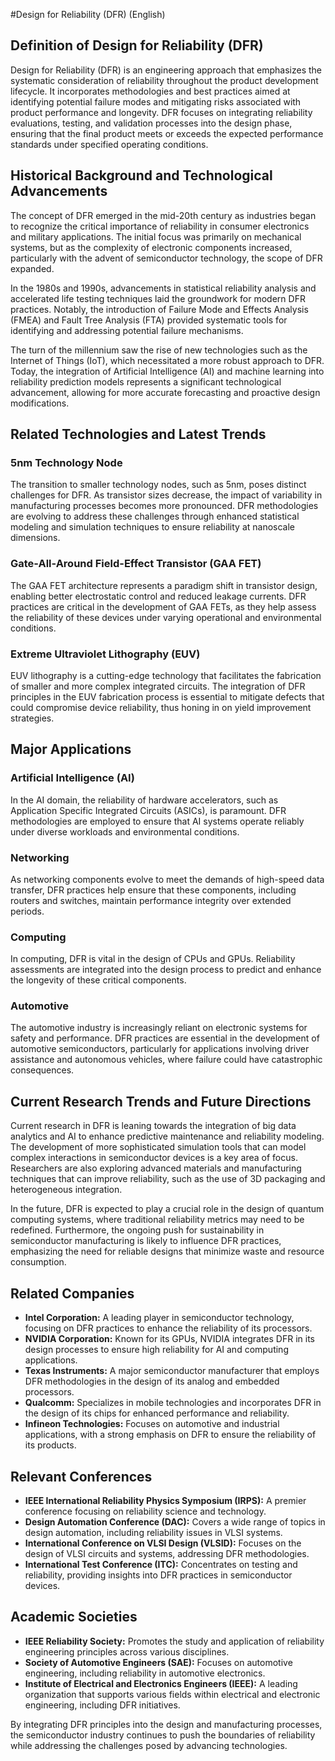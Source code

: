 #Design for Reliability (DFR) (English)

## Definition of Design for Reliability (DFR)

Design for Reliability (DFR) is an engineering approach that emphasizes the systematic consideration of reliability throughout the product development lifecycle. It incorporates methodologies and best practices aimed at identifying potential failure modes and mitigating risks associated with product performance and longevity. DFR focuses on integrating reliability evaluations, testing, and validation processes into the design phase, ensuring that the final product meets or exceeds the expected performance standards under specified operating conditions.

## Historical Background and Technological Advancements

The concept of DFR emerged in the mid-20th century as industries began to recognize the critical importance of reliability in consumer electronics and military applications. The initial focus was primarily on mechanical systems, but as the complexity of electronic components increased, particularly with the advent of semiconductor technology, the scope of DFR expanded.

In the 1980s and 1990s, advancements in statistical reliability analysis and accelerated life testing techniques laid the groundwork for modern DFR practices. Notably, the introduction of Failure Mode and Effects Analysis (FMEA) and Fault Tree Analysis (FTA) provided systematic tools for identifying and addressing potential failure mechanisms.

The turn of the millennium saw the rise of new technologies such as the Internet of Things (IoT), which necessitated a more robust approach to DFR. Today, the integration of Artificial Intelligence (AI) and machine learning into reliability prediction models represents a significant technological advancement, allowing for more accurate forecasting and proactive design modifications.

## Related Technologies and Latest Trends

### 5nm Technology Node

The transition to smaller technology nodes, such as 5nm, poses distinct challenges for DFR. As transistor sizes decrease, the impact of variability in manufacturing processes becomes more pronounced. DFR methodologies are evolving to address these challenges through enhanced statistical modeling and simulation techniques to ensure reliability at nanoscale dimensions.

### Gate-All-Around Field-Effect Transistor (GAA FET)

The GAA FET architecture represents a paradigm shift in transistor design, enabling better electrostatic control and reduced leakage currents. DFR practices are critical in the development of GAA FETs, as they help assess the reliability of these devices under varying operational and environmental conditions.

### Extreme Ultraviolet Lithography (EUV)

EUV lithography is a cutting-edge technology that facilitates the fabrication of smaller and more complex integrated circuits. The integration of DFR principles in the EUV fabrication process is essential to mitigate defects that could compromise device reliability, thus honing in on yield improvement strategies.

## Major Applications

### Artificial Intelligence (AI)

In the AI domain, the reliability of hardware accelerators, such as Application Specific Integrated Circuits (ASICs), is paramount. DFR methodologies are employed to ensure that AI systems operate reliably under diverse workloads and environmental conditions.

### Networking

As networking components evolve to meet the demands of high-speed data transfer, DFR practices help ensure that these components, including routers and switches, maintain performance integrity over extended periods.

### Computing

In computing, DFR is vital in the design of CPUs and GPUs. Reliability assessments are integrated into the design process to predict and enhance the longevity of these critical components.

### Automotive

The automotive industry is increasingly reliant on electronic systems for safety and performance. DFR practices are essential in the development of automotive semiconductors, particularly for applications involving driver assistance and autonomous vehicles, where failure could have catastrophic consequences.

## Current Research Trends and Future Directions

Current research in DFR is leaning towards the integration of big data analytics and AI to enhance predictive maintenance and reliability modeling. The development of more sophisticated simulation tools that can model complex interactions in semiconductor devices is a key area of focus. Researchers are also exploring advanced materials and manufacturing techniques that can improve reliability, such as the use of 3D packaging and heterogeneous integration.

In the future, DFR is expected to play a crucial role in the design of quantum computing systems, where traditional reliability metrics may need to be redefined. Furthermore, the ongoing push for sustainability in semiconductor manufacturing is likely to influence DFR practices, emphasizing the need for reliable designs that minimize waste and resource consumption.

## Related Companies

- **Intel Corporation:** A leading player in semiconductor technology, focusing on DFR practices to enhance the reliability of its processors.
- **NVIDIA Corporation:** Known for its GPUs, NVIDIA integrates DFR in its design processes to ensure high reliability for AI and computing applications.
- **Texas Instruments:** A major semiconductor manufacturer that employs DFR methodologies in the design of its analog and embedded processors.
- **Qualcomm:** Specializes in mobile technologies and incorporates DFR in the design of its chips for enhanced performance and reliability.
- **Infineon Technologies:** Focuses on automotive and industrial applications, with a strong emphasis on DFR to ensure the reliability of its products.

## Relevant Conferences

- **IEEE International Reliability Physics Symposium (IRPS):** A premier conference focusing on reliability science and technology.
- **Design Automation Conference (DAC):** Covers a wide range of topics in design automation, including reliability issues in VLSI systems.
- **International Conference on VLSI Design (VLSID):** Focuses on the design of VLSI circuits and systems, addressing DFR methodologies.
- **International Test Conference (ITC):** Concentrates on testing and reliability, providing insights into DFR practices in semiconductor devices.

## Academic Societies

- **IEEE Reliability Society:** Promotes the study and application of reliability engineering principles across various disciplines.
- **Society of Automotive Engineers (SAE):** Focuses on automotive engineering, including reliability in automotive electronics.
- **Institute of Electrical and Electronics Engineers (IEEE):** A leading organization that supports various fields within electrical and electronic engineering, including DFR initiatives. 

By integrating DFR principles into the design and manufacturing processes, the semiconductor industry continues to push the boundaries of reliability while addressing the challenges posed by advancing technologies.